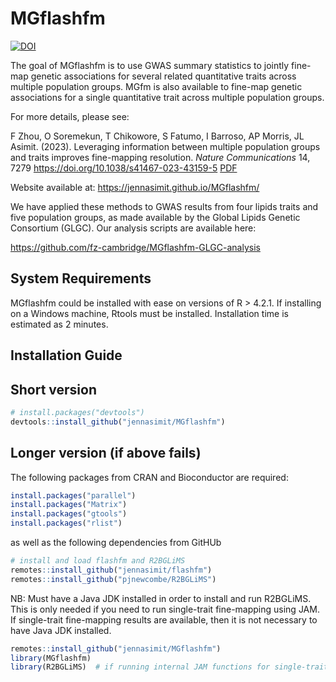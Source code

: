 

<!-- README.md is generated from README.Rmd. Please edit that file -->



# MGflashfm

<!-- badges: start -->
[![DOI](https://zenodo.org/badge/640039483.svg)](https://zenodo.org/badge/latestdoi/640039483)
<!-- badges: end -->

The goal of MGflashfm is to use GWAS summary statistics to jointly fine-map genetic associations for several 
related quantitative traits across multiple population groups. MGfm is also available to fine-map genetic associations
for a single quantitative trait across multiple population groups.

For more details, please see:

F Zhou, O Soremekun, T Chikowore, S Fatumo, I Barroso, AP Morris, JL Asimit. (2023). 
Leveraging information between multiple population groups and traits improves fine-mapping resolution. 
*Nature Communications* 14, 7279 https://doi.org/10.1038/s41467-023-43159-5 [PDF](https://rdcu.be/dqW25)


Website available at: https://jennasimit.github.io/MGflashfm/

We have applied these methods to GWAS results from four lipids traits and five population groups, as made available by
 the Global Lipids Genetic Consortium (GLGC). Our analysis scripts are available here:

https://github.com/fz-cambridge/MGflashfm-GLGC-analysis

## System Requirements

MGflashfm could be installed with ease on versions of R > 4.2.1.
If installing on a Windows machine, Rtools must be installed.
Installation time is estimated as 2 minutes.

## Installation Guide

## Short version

``` r
# install.packages("devtools")
devtools::install_github("jennasimit/MGflashfm")
```

## Longer version (if above fails)

The following packages from CRAN and Bioconductor are required:

``` r
install.packages("parallel")
install.packages("Matrix")
install.packages("gtools")
install.packages("rlist")
```

as well as the following dependencies from GitHUb


``` r
# install and load flashfm and R2BGLiMS
remotes::install_github("jennasimit/flashfm")
remotes::install_github("pjnewcombe/R2BGLiMS")
```

NB: Must have a Java JDK installed in order to install and run R2BGLiMS. This is only needed if you need to run single-trait fine-mapping using JAM. 
If single-trait fine-mapping results are available, then it is not necessary to have Java JDK installed.

``` r
remotes::install_github("jennasimit/MGflashfm")
library(MGflashfm)
library(R2BGLiMS)  # if running internal JAM functions for single-trait fine-mapping
```


